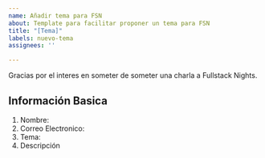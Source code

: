 ```yaml
---
name: Añadir tema para FSN
about: Template para facilitar proponer un tema para FSN
title: "[Tema]"
labels: nuevo-tema
assignees: ''

---
```


Gracias por el interes en someter de someter una charla a Fullstack Nights.

## Información Basica

1. Nombre:
2. Correo Electronico:
3. Tema:
4. Descripción

